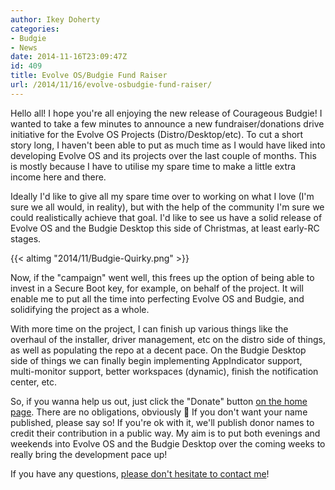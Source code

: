 ```yaml
---
author: Ikey Doherty
categories:
- Budgie
- News
date: 2014-11-16T23:09:47Z
id: 409
title: Evolve OS/Budgie Fund Raiser
url: /2014/11/16/evolve-osbudgie-fund-raiser/
---
```


Hello all! I hope you're all enjoying the new release of Courageous Budgie! I wanted to take a few minutes to announce a new fundraiser/donations drive initiative 
for the Evolve OS Projects (Distro/Desktop/etc). To cut a short story long, I haven't been able to put as much time as I would have liked into developing Evolve OS and its 
projects over the last couple of months. This is mostly because I have to utilise my spare time to make a little extra income here and there.

Ideally I'd like to give all my spare time over to working on what I love (I'm sure we all would, in reality), but with the help of the community I'm sure we could 
realistically achieve that goal. I'd like to see us have a solid release of Evolve OS and the Budgie Desktop this side of Christmas, at least early-RC stages.

{{< altimg "2014/11/Budgie-Quirky.png" >}}

Now, if the "campaign" went well, this frees up the option of being able to invest in a Secure Boot key, for example, on behalf of the project. It will enable me to put all 
the time into perfecting Evolve OS and Budgie, and solidifying the project as a whole.

With more time on the project, I can finish up various things like the overhaul of the installer, driver management, etc on the distro side of things, as well as populating 
the repo at a decent pace. On the Budgie Desktop side of things we can finally begin implementing AppIndicator support, multi-monitor support, better workspaces 
(dynamic), finish the notification center, etc.

So, if you wanna help us out, just click the "Donate" button [on the home page](https://solus-project.com/). There are no obligations, obviously 🙂 If you don't 
want your name published, please say so! If you're ok with it, we'll publish donor names to credit their contribution in a public way. My aim is to put both 
evenings and weekends into Evolve OS and the Budgie Desktop over the coming weeks to really bring the development pace up!

If you have any questions, [please don't hesitate to contact me](mailto:ikey.doherty@gmail.com)!